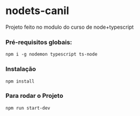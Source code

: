 # nodets-canil

Projeto feito no modulo do curso de node+typescript

### Pré-requisitos globais:
`npm i -g nodemon typescript ts-node`

### Instalação
`npm install`

### Para rodar o Projeto
`npm run start-dev`